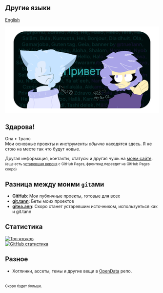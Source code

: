 ## Другие языки
[English](README.md)

![Баннер](banner/ru_RU.png)

## Здарова!
Она • Транс  
Мои основные проекты и инструменты *обычно* находятся здесь. Я не стою на месте так что будут новые.  

Другая информация, контакты, статусы и другая чушь на [моем сайте](https://ann.is-a.dev).  
<small>(еще есть [устаревшая версия](https://ann.is-a.dev/old-index.html) с GitHub Pages, фронтенд переедет на GitHub Pages скоро)</small>

## Разница между моими `git`ами
- **GitHub**: Мои публичные проекты, готовые для всех  
- **[git.tann](https://git.true1ann.me)**: Беты моих проектов  
- **[gitea.ann](https://gitea.ann.maxy.top)**: Скоро станет устаревшим источником, используеться как и git.tann  

## Статистика
[![Топ языков](https://api.ann.maxy.top/github-readme-stats/top-langs/?username=true1ann&layout=compact&theme=react)](https://github.com/true1ann)  
[![GitHub статистика](https://api.ann.maxy.top/github-readme-stats/?username=true1ann&theme=react)](https://github.com/true1ann)  

## Разное
- Хотлинки, ассеты, темы и другие вещи в [OpenData](https://github.com/true1ann/opendata) репо.  

<br><small>Скоро будет больше.</small>
